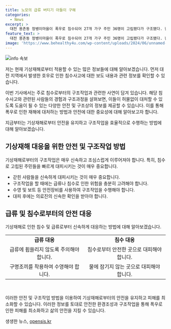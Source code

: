 ```yaml
---
title: 노모의 급류 버티기 아들이 구해
categories:
  - News
excerpt: >
  대전 용촌동 정뱅이마을이 폭우로 침수되어 27개 가구 주민 36명이 고립됐다가 구조됐다. 한 남성은 어머니를 구하기 위해 급류를 뚫고 수영하며 모두를 구조했다. 어머니를 구출한 남성은 순간에는 물이 태평양 밀려오는 것처럼 민물에서 파도가 쳤다며 상황을 회상했다. 어머니를 구출한 히어로는 소파를 이용해 어머니와 다른 사람을 안전하게 구조했고, 30여명은 4시간여 만에 모두 대피했다. (문단 내용을 150자 이내로 요약하였습니다)
feature_text: >
  대전 용촌동 정뱅이마을이 폭우로 침수되어 27개 가구 주민 36명이 고립됐다가 구조됐다. 한 남성은 어머니를 구하기 위해 급류를 뚫고 수영하며 모두를 구조했다. 어머니를 구출한 남성은 순간에는 물이 태평양 밀려오는 것처럼 민물에서 파도가 쳤다며 상황을 회상했다. 어머니를 구출한 히어로는 소파를 이용해 어머니와 다른 사람을 안전하게 구조했고, 30여명은 4시간여 만에 모두 대피했다. (문단 내용을 150자 이내로 요약하였습니다)
image: 'https://www.behealthy4u.com/wp-content/uploads/2024/06/unnamed-file.png'
---
```


<p><img src="https://www.behealthy4u.com/wp-content/uploads/2024/06/unnamed-file.png" alt="info 속보" /></p>

<p>저는 현재 기상재해로부터 적용할 수 있는 많은 정보들에 대해 알아보겠습니다. 먼저 대전 지역에서 발생한 호우로 인한 침수사고에 대한 보도 내용과 관련 정보를 확인할 수 있습니다. </p>

<p>이번 기사에서는 주로 침수로부터의 구조작업과 관련한 사연이 담겨 있습니다. 해당 침수사고와 관련된 사람들의 경험과 구조과정을 살펴보면, 이들이 허물없이 대처할 수 있도록 도움이 될 수 있는 다양한 안전 및 구조상의 정보를 제공할 수 있습니다. 이를 통해 폭우로 인한 재해에 대처하는 방법과 안전에 대한 중요성에 대해 알아보고자 합니다. </p>

<p>지금부터는 기상재해로부터 안전을 유지하고 구조작업을 효율적으로 수행하는 방법에 대해 알아보겠습니다. </p>

<h2 data-ke-size="size26">기상재해 대응을 위한 안전 및 구조작업 방법</h2>

<p data-ke-size="size16">기상재해로부터의 구조작업은 매우 신속하고 조심스럽게 이루어져야 합니다. 특히, 침수로 고립된 주민들을 빠르게 대피시키는 것이 매우 중요합니다.</p>

<ul>
  <li>갇힌 사람들을 신속하게 대피시키는 것이 매우 중요합니다.</li>
  <li>구조작업을 할 때에는 급류나 침수로 인한 위험을 충분히 고려해야 합니다.</li>
  <li>수영 및 보트 등 안전장비를 사용하여 구조작업을 수행해야 합니다.</li>
  <li>대피 후에는 의료진의 신속한 확인을 받아야 합니다.</li>
</ul>

<h2 data-ke-size="size26">급류 및 침수로부터의 안전 대응</h2>

<p data-ke-size="size16">기상재해로 인한 침수 및 급류로부터 신속하게 대응하는 방법에 대해 알아보겠습니다.</p>

<table>
  <tr>
    <td style="text-align: center; height: 17px;"><b>급류 대응</b></td>
    <td style="text-align: center; height: 17px;"><b>침수 대응</b></td>
  </tr>
  <tr>
    <td style="text-align: center; height: 17px;">급류에 휩쓸리지 않도록 주의해야 합니다.</td>
    <td style="text-align: center; height: 17px;">침수로부터 안전한 곳으로 대피해야 합니다.</td>
  </tr>
  <tr>
    <td style="text-align: center; height: 17px;">구명조끼를 착용하여 수영해야 합니다.</td>
    <td style="text-align: center; height: 17px;">물에 잠기지 않는 곳으로 대피해야 합니다.</td>
  </tr>
</table>

<p data-ke-size="size16">&nbsp;</p>

<p>이러한 안전 및 구조작업 방법을 이용하여 기상재해로부터의 안전을 유지하고 피해를 최소화할 수 있습니다. 이러한 정보를 토대로 안전한 환경조성과 구조작업을 통해 폭우로 인한 피해를 최소화하고 삶의 안전을 지킬 수 있습니다.</p>
생생한 뉴스, <a href="https://opensis.kr" rel="dofollow">opensis.kr</a>


